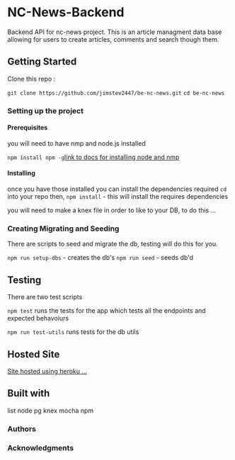 # NC-News-Backend

Backend API for nc-news project. This is an article managment data base allowing for users to create articles, comments and search though them.

## Getting Started

Clone this repo :

`git clone https://github.com/jimstev2447/be-nc-news.git`
`cd be-nc-news`

### Setting up the project

#### Prerequisites

you will need to have nmp and node.js installed

`npm install npm -g`[link to docs for installing node and nmp](https://docs.npmjs.com/downloading-and-installing-node-js-and-npm)

#### Installing

once you have those installed you can install the dependencies required
`cd` into your repo then,
`npm install` - this will install the requires dependencies

you will need to make a knex file in order to like to your DB, to do this ...

### Creating Migrating and Seeding

There are scripts to seed and migrate the db, testing will do this for you.

`npm run setup-dbs` - creates the db's
`npm run seed` - seeds db'd

## Testing

There are two test scripts

`npm test` runs the tests for the app which tests all the endpoints and expected behavoiurs

`npm run test-utils` runs tests for the db utils

## Hosted Site

[Site hosted using heroku ...](https://nc-news-project-backend-js.herokuapp.com/)

## Built with

list
node
pg
knex
mocha
npm

### Authors

### Acknowledgments
